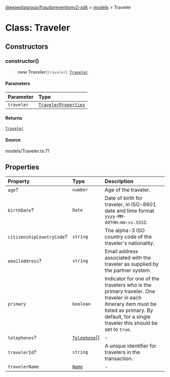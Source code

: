 [@expediagroup/fraudpreventionv2-sdk](../../index.md) > [models](../index.md) > Traveler

# Class: Traveler

## Constructors

### constructor()

> **new Traveler**(`traveler`): [`Traveler`](class.Traveler.md)

#### Parameters

| Parameter  | Type                                                                  |
| :--------- | :-------------------------------------------------------------------- |
| `traveler` | [`TravelerProperties`](../interfaces/interface.TravelerProperties.md) |

#### Returns

[`Traveler`](class.Traveler.md)

#### Source

models/Traveler.ts:71

## Properties

| Property                  | Type                                | Description                                                                                                                                                                                    |
| :------------------------ | :---------------------------------- | :--------------------------------------------------------------------------------------------------------------------------------------------------------------------------------------------- |
| `age`?                    | `number`                            | Age of the traveler.                                                                                                                                                                           |
| `birthDate`?              | `Date`                              | Date of birth for traveler, in ISO-8601 date and time format `yyyy-MM-ddTHH:mm:ss.SSSZ`.                                                                                                       |
| `citizenshipCountryCode`? | `string`                            | The alpha-3 ISO country code of the traveler\'s nationality.                                                                                                                                   |
| `emailAddress`?           | `string`                            | Email address associated with the traveler as supplied by the partner system.                                                                                                                  |
| `primary`                 | `boolean`                           | Indicator for one of the travelers who is the primary traveler. One traveler in each itinerary item must be listed as primary. By default, for a single traveler this should be set to `true`. |
| `telephones`?             | [`Telephone`](class.Telephone.md)[] | -                                                                                                                                                                                              |
| `travelerId`?             | `string`                            | A unique identifier for travelers in the transaction.                                                                                                                                          |
| `travelerName`            | [`Name`](class.Name.md)             | -                                                                                                                                                                                              |
